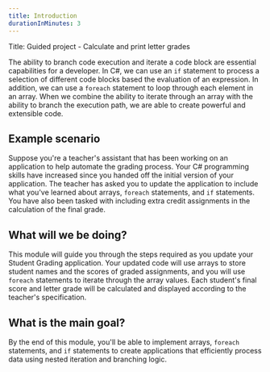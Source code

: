 ```yaml
---
title: Introduction
durationInMinutes: 3
---
```

Title: Guided project - Calculate and print letter grades

The ability to branch code execution and iterate a code block are essential capabilities for a developer. In C#, we can use an `if` statement to process a selection of different code blocks based the evaluation of an expression. In addition, we can use a `foreach` statement to loop through each element in an array. When we combine the ability to iterate through an array with the ability to branch the execution path, we are able to create powerful and extensible code.

## Example scenario

Suppose you're a teacher's assistant that has been working on an application to help automate the grading process. Your C# programming skills have increased since you handed off the initial version of your application. The teacher has asked you to update the application to include what you've learned about arrays, `foreach` statements, and `if` statements. You have also been tasked with including extra credit assignments in the calculation of the final grade.  

## What will we be doing?

This module will guide you through the steps required as you update your Student Grading application. Your updated code will use arrays to store student names and the scores of graded assignments, and you will use `foreach` statements to iterate through the array values. Each student's final score and letter grade will be calculated and displayed according to the teacher's specification.

## What is the main goal?

By the end of this module, you'll be able to implement arrays, `foreach` statements, and `if` statements to create applications that efficiently process data using nested iteration and branching logic.
